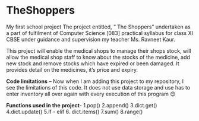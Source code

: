 # TheShoppers
My first school project
The project entitled, “ The Shoppers” undertaken as a part of fulfilment of Computer Science [083] practical syllabus for class XI CBSE under guidance and supervision my teacher Ms. Ravneet Kaur.

This project will enable the medical shops to manage their shops stock, will allow the medical shop staff to know about the stocks of the medicine, add new stock and remove stocks which have expired or been damaged. It
provides detail on the medicines, it’s price and expiry.


**Code limitations** – Now when I am adding this project to my repository, I see the limitations of this code. It does not use data storage and use has to enter inventory all over again with every execution of this program 😊


**Functions used in the project-**
1.pop()
2.append()
3.dict.get()
4.dict.update()
5.if - elif
6. dict.items()
7.sum()
8.range()
